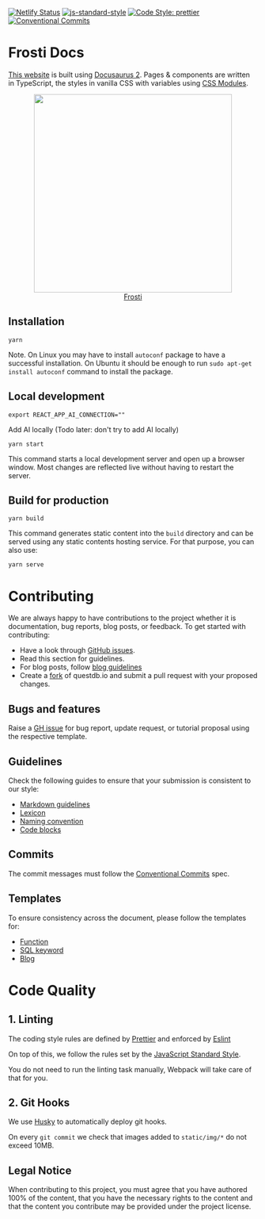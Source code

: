 [![Netlify Status](https://api.netlify.com/api/v1/badges/8bf4638d-8f79-4cc4-9970-b47359eb1a35/deploy-status)](https://app.netlify.com/sites/unruffled-blackwell-31bfb2/deploys)
[![js-standard-style](https://img.shields.io/badge/code%20style-standard-brightgreen.svg)](http://standardjs.com)
[![Code Style: prettier](https://img.shields.io/badge/code_style-prettier-ff69b4.svg)](https://github.com/prettier/prettier)
[![Conventional Commits](https://img.shields.io/badge/Conventional%20Commits-1.0.0-green.svg)](https://conventionalcommits.org)

# Frosti Docs

[This website](https://frostibuild.com) is built using
[Docusaurus 2](https://v2.docusaurus.io/). Pages & components are written in
TypeScript, the styles in vanilla CSS with variables using
[CSS Modules](https://github.com/css-modules/css-modules).

<!-- prettier-ignore-start -->
<div align="center">
  <a href="http://frostibuild.com">
    <img src="/img/pages/index/FrostiProvision.png" width="400" />
  </a>
</div>
<div align="center">
  <a href="http://frostibuild.com">
    Frosti
  </a>
</div>
<!-- prettier-ignore-end -->

## Installation

```script
yarn
```

Note. On Linux you may have to install `autoconf` package to have a successful
installation. On Ubuntu it should be enough to run
`sudo apt-get install autoconf` command to install the package.

## Local development

```script
export REACT_APP_AI_CONNECTION=""
```

Add AI locally (Todo later: don't try to add AI locally)

```script
yarn start
```

This command starts a local development server and open up a browser window.
Most changes are reflected live without having to restart the server.

## Build for production

```script
yarn build
```

This command generates static content into the `build` directory and can be
served using any static contents hosting service. For that purpose, you can also
use:

```script
yarn serve
```

# Contributing

We are always happy to have contributions to the project whether it is
documentation, bug reports, blog posts, or feedback. To get started with
contributing:

- Have a look through
  [GitHub issues](https://github.com/questdb/questdb.io/issues).
- Read this section for guidelines.
- For blog posts, follow
  [blog guidelines](blog/__guidelines/blog_contribution.md)
- Create a [fork](https://docs.github.com/en/get-started/quickstart/fork-a-repo)
  of questdb.io and submit a pull request with your proposed changes.

## Bugs and features

Raise a [GH issue](https://github.com/questdb/questdb.io/issues/new/choose) for
bug report, update request, or tutorial proposal using the respective template.

## Guidelines

Check the following guides to ensure that your submission is consistent to our
style:

- [Markdown guidelines](https://github.com/questdb/questdb.io/blob/master/docs/__guidelines/markdown.md)
- [Lexicon](https://github.com/questdb/questdb.io/blob/master/docs/__guidelines/lexicon.md)
- [Naming convention](https://github.com/questdb/questdb.io/blob/master/docs/__guidelines/naming-convention.md)
- [Code blocks](https://github.com/questdb/questdb.io/blob/master/docs/__guidelines/sql-code-blocks.md)

## Commits

The commit messages must follow the
[Conventional Commits](https://conventionalcommits.org/) spec.

## Templates

To ensure consistency across the document, please follow the templates for:

- [Function](https://github.com/questdb/questdb.io/blob/master/docs/__guidelines/template/function.md)
- [SQL keyword](https://github.com/questdb/questdb.io/blob/master/docs/__guidelines/template/sql.md)
- [Blog](blog/__guidelines/template/blog.md)

# Code Quality

## 1. Linting

The coding style rules are defined by [Prettier](https://prettier.io/) and
enforced by [Eslint](https://eslint.org)

On top of this, we follow the rules set by the
[JavaScript Standard Style](https://standardjs.com/rules.html).

You do not need to run the linting task manually, Webpack will take care of that
for you.

## 2. Git Hooks

We use [Husky](https://github.com/typicode/husky) to automatically deploy git
hooks.

On every `git commit` we check that images added to `static/img/*` do not exceed
10MB.

## Legal Notice

When contributing to this project, you must agree that you have authored 100% of
the content, that you have the necessary rights to the content and that the
content you contribute may be provided under the project license.
